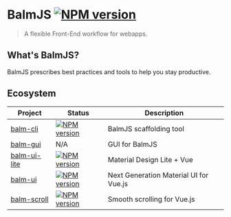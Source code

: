 # BalmJS [![NPM version][balm-image]][balm-url]

> A flexible Front-End workflow for webapps.

## What's BalmJS?

BalmJS prescribes best practices and tools to help you stay productive.

## Ecosystem

| Project                                               | Status                                                 | Description                            |
| ----------------------------------------------------- | ------------------------------------------------------ | -------------------------------------- |
| [balm-cli](https://github.com/balmjs/balm-cli)        | [![NPM version][balm-cli-image]][balm-cli-url]         | BalmJS scaffolding tool                |
| [balm-gui](https://github.com/balmjs/balm-gui)        | N/A                                                    | GUI for BalmJS                         |
| [balm-ui-lite](https://github.com/balmjs/ui-vue-lite) | [![NPM version][balm-ui-lite-image]][balm-ui-lite-url] | Material Design Lite + Vue             |
| [balm-ui](https://github.com/balmjs/ui-vue)           | [![NPM version][balm-ui-image]][balm-ui-url]           | Next Generation Material UI for Vue.js |
| [balm-scroll](https://github.com/balmjs/balm-scroll)  | [![NPM version][balm-scroll-image]][balm-scroll-url]   | Smooth scrolling for Vue.js            |

[balm-image]: https://badge.fury.io/js/balm.svg
[balm-url]: https://npmjs.org/package/balm
[balm-cli-image]: https://badge.fury.io/js/balm-cli.svg
[balm-cli-url]: https://npmjs.org/package/balm-cli
[balm-ui-lite-image]: https://badge.fury.io/js/balm-ui-lite.svg
[balm-ui-lite-url]: https://npmjs.org/package/balm-ui-lite
[balm-ui-image]: https://badge.fury.io/js/balm-ui.svg
[balm-ui-url]: https://npmjs.org/package/balm-ui
[balm-scroll-image]: https://badge.fury.io/js/balm-scroll.svg
[balm-scroll-url]: https://npmjs.org/package/balm-scroll
